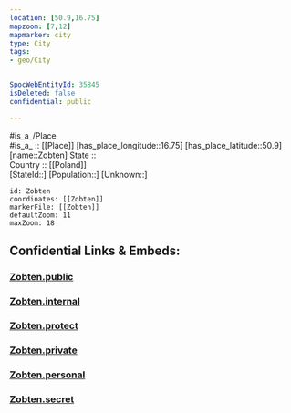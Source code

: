 ```yaml
---
location: [50.9,16.75] 
mapzoom: [7,12] 
mapmarker: city 
type: City
tags:
- geo/City


SpocWebEntityId: 35845
isDeleted: false
confidential: public

---
```

#is_a_/Place  
#is_a_ :: [[Place]] 
[has_place_longitude::16.75] 
[has_place_latitude::50.9] 
[name::Zobten] 
State ::  
Country :: [[Poland]]  
[StateId::] 
[Population::] 
[Unknown::] 


```leaflet
id: Zobten
coordinates: [[Zobten]] 
markerFile: [[Zobten]] 
defaultZoom: 11 
maxZoom: 18
```


## Confidential Links & Embeds: 

### [Zobten.public](/_public/\Earth\Continent\Europe\Europe~East\Poland\Provinces~Poland\Lower_Silesian\CityZobten.public.md) 

### [Zobten.internal](/_internal/\Earth\Continent\Europe\Europe~East\Poland\Provinces~Poland\Lower_Silesian\CityZobten.internal.md) 

### [Zobten.protect](/_protect/\Earth\Continent\Europe\Europe~East\Poland\Provinces~Poland\Lower_Silesian\CityZobten.protect.md) 

### [Zobten.private](/_private/\Earth\Continent\Europe\Europe~East\Poland\Provinces~Poland\Lower_Silesian\CityZobten.private.md) 

### [Zobten.personal](/_personal/\Earth\Continent\Europe\Europe~East\Poland\Provinces~Poland\Lower_Silesian\CityZobten.personal.md) 

### [Zobten.secret](/_secret/\Earth\Continent\Europe\Europe~East\Poland\Provinces~Poland\Lower_Silesian\CityZobten.secret.md)


